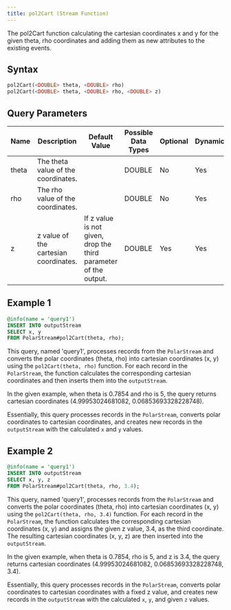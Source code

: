 ```yaml
---
title: pol2Cart (Stream Function)
---
```


The pol2Cart function calculating the cartesian coordinates x and y for the given theta, rho coordinates and adding them as new attributes to the existing events.

## Syntax

```sql
pol2Cart(<DOUBLE> theta, <DOUBLE> rho)
pol2Cart(<DOUBLE> theta, <DOUBLE> rho, <DOUBLE> z)
```

## Query Parameters

| Name  | Description            | Default Value    | Possible Data Types | Optional | Dynamic |
|-------|------------------------|------------------|---------------------|----------|---------|
| theta | The theta value of the coordinates.   |        | DOUBLE              | No       | Yes     |
| rho   | The rho value of the coordinates.     |        | DOUBLE              | No       | Yes     |
| z     | z value of the cartesian coordinates. | If z value is not given, drop the third parameter of the output. | DOUBLE              | Yes      | Yes     |

## Example 1

```sql
@info(name = 'query1')
INSERT INTO outputStream
SELECT x, y
FROM PolarStream#pol2Cart(theta, rho);
```

This query, named 'query1', processes records from the `PolarStream` and converts the polar coordinates (theta, rho) into cartesian coordinates (x, y) using the `pol2Cart(theta, rho)` function. For each record in the `PolarStream`, the function calculates the corresponding cartesian coordinates and then inserts them into the `outputStream`.

In the given example, when theta is 0.7854 and rho is 5, the query returns cartesian coordinates (4.99953024681082, 0.06853693328228748).

Essentially, this query processes records in the `PolarStream`, converts polar coordinates to cartesian coordinates, and creates new records in the `outputStream` with the calculated `x` and `y` values.

## Example 2

```sql
@info(name = 'query1')
INSERT INTO outputStream
SELECT x, y, z
FROM PolarStream#pol2Cart(theta, rho, 3.4);
```

This query, named 'query1', processes records from the `PolarStream` and converts the polar coordinates (theta, rho) into cartesian coordinates (x, y) using the `pol2Cart(theta, rho, 3.4)` function. For each record in the `PolarStream`, the function calculates the corresponding cartesian coordinates (x, y) and assigns the given z value, 3.4, as the third coordinate. The resulting cartesian coordinates (x, y, z) are then inserted into the `outputStream`.

In the given example, when theta is 0.7854, rho is 5, and z is 3.4, the query returns cartesian coordinates (4.99953024681082, 0.06853693328228748, 3.4).

Essentially, this query processes records in the `PolarStream`, converts polar coordinates to cartesian coordinates with a fixed z value, and creates new records in the `outputStream` with the calculated `x`, `y`, and given `z` values.
